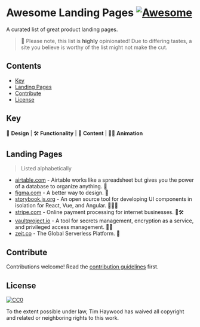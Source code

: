 # Awesome Landing Pages [![Awesome](https://awesome.re/badge.svg)](https://awesome.re)<!-- omit in toc -->

A curated list of great product landing pages.

> 👋 Please note, this list is **highly** opinionated!
> Due to differing tastes, a site you believe is worthy of the list might not make the cut.

## Contents<!-- omit in toc -->

- [Key](#Key)
- [Landing Pages](#Landing-Pages)
- [Contribute](#Contribute)
- [License](#License)

## Key

🎨 **Design** | 🛠 **Functionality** | 📝 **Content** | 💃🏽 **Animation**

## Landing Pages

> Listed alphabetically

- [airtable.com](https://airtable.com/) - Airtable works like a spreadsheet but gives you the power of a database to organize anything. 🎨
- [figma.com](https://www.figma.com/) - A better way to design. 📝
- [storybook.js.org](https://storybook.js.org/) - An open source tool for developing UI components in isolation for React, Vue, and Angular. 📝💃🏽
- [stripe.com](https://stripe.com/) - Online payment processing for internet businesses. 🎨🛠
- [vaultproject.io](https://www.vaultproject.io/) - A tool for secrets management, encryption as a service, and privileged access management. 🎨📝
- [zeit.co](https://zeit.co/) - The Global Serverless Platform. 🎨

## Contribute

Contributions welcome! Read the [contribution guidelines](CONTRIBUTING.md) first.

## License

[![CC0](https://mirrors.creativecommons.org/presskit/buttons/88x31/svg/cc-zero.svg)](https://creativecommons.org/publicdomain/zero/1.0)

To the extent possible under law, Tim Haywood has waived all copyright and
related or neighboring rights to this work.
